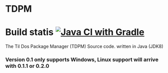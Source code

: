 # TDPM

Build statis 
[![Java CI with Gradle](https://github.com/Vincent392/TDPM/actions/workflows/gradle.yml/badge.svg)](https://github.com/Vincent392/TDPM/actions/workflows/gradle.yml)
================================
The Til Dos Package Manager (TDPM) Source code. written in Java (JDK8)
### Version 0.1 only supports Windows, Linux support will arrive with 0.1.1 or 0.2.0
